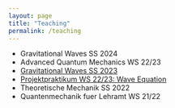 ```yaml
---
layout: page
title: "Teaching"
permalink: /teaching
---
```

- Gravitational Waves SS 2024
- Advanced Quantum Mechanics WS 22/23
- [Gravitational Waves SS 2023](/teaching/gwsose2023)
- [Projektpraktikum WS 22/23: Wave Equation](/teaching/ppwise2022)
- Theoretische Mechanik SS 2022
- Quantenmechanik fuer Lehramt WS 21/22
  
